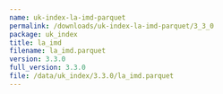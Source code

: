 ```yaml
---
name: uk-index-la-imd-parquet
permalink: /downloads/uk-index-la-imd-parquet/3_3_0
package: uk_index
title: la_imd
filename: la_imd.parquet
version: 3.3.0
full_version: 3.3.0
file: /data/uk_index/3.3.0/la_imd.parquet
---
```

